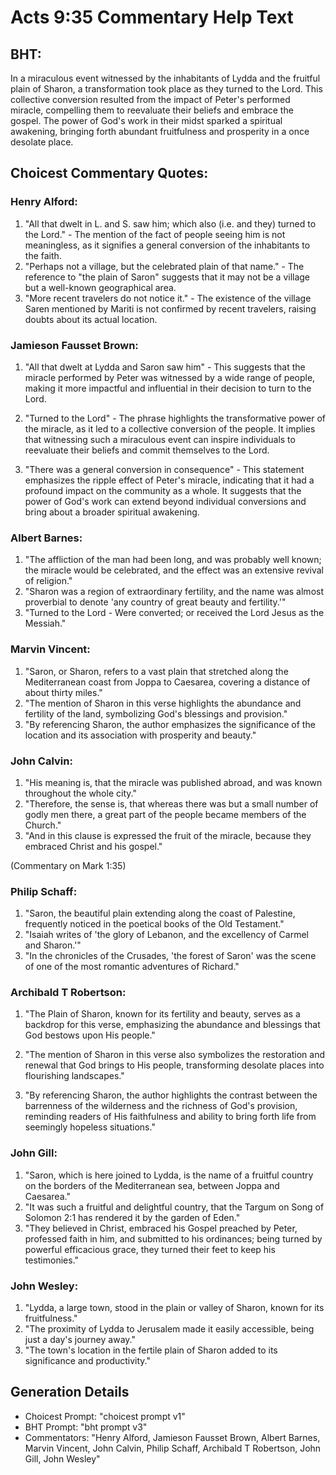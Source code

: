 # Acts 9:35 Commentary Help Text

## BHT:
In a miraculous event witnessed by the inhabitants of Lydda and the fruitful plain of Sharon, a transformation took place as they turned to the Lord. This collective conversion resulted from the impact of Peter's performed miracle, compelling them to reevaluate their beliefs and embrace the gospel. The power of God's work in their midst sparked a spiritual awakening, bringing forth abundant fruitfulness and prosperity in a once desolate place.

## Choicest Commentary Quotes:
### Henry Alford:
1. "All that dwelt in L. and S. saw him; which also (i.e. and they) turned to the Lord." - The mention of the fact of people seeing him is not meaningless, as it signifies a general conversion of the inhabitants to the faith.
2. "Perhaps not a village, but the celebrated plain of that name." - The reference to "the plain of Saron" suggests that it may not be a village but a well-known geographical area.
3. "More recent travelers do not notice it." - The existence of the village Saren mentioned by Mariti is not confirmed by recent travelers, raising doubts about its actual location.

### Jamieson Fausset Brown:
1. "All that dwelt at Lydda and Saron saw him" - This suggests that the miracle performed by Peter was witnessed by a wide range of people, making it more impactful and influential in their decision to turn to the Lord.

2. "Turned to the Lord" - The phrase highlights the transformative power of the miracle, as it led to a collective conversion of the people. It implies that witnessing such a miraculous event can inspire individuals to reevaluate their beliefs and commit themselves to the Lord.

3. "There was a general conversion in consequence" - This statement emphasizes the ripple effect of Peter's miracle, indicating that it had a profound impact on the community as a whole. It suggests that the power of God's work can extend beyond individual conversions and bring about a broader spiritual awakening.

### Albert Barnes:
1. "The affliction of the man had been long, and was probably well known; the miracle would be celebrated, and the effect was an extensive revival of religion."
2. "Sharon was a region of extraordinary fertility, and the name was almost proverbial to denote 'any country of great beauty and fertility.'"
3. "Turned to the Lord - Were converted; or received the Lord Jesus as the Messiah."

### Marvin Vincent:
1. "Saron, or Sharon, refers to a vast plain that stretched along the Mediterranean coast from Joppa to Caesarea, covering a distance of about thirty miles."
2. "The mention of Sharon in this verse highlights the abundance and fertility of the land, symbolizing God's blessings and provision."
3. "By referencing Sharon, the author emphasizes the significance of the location and its association with prosperity and beauty."

### John Calvin:
1. "His meaning is, that the miracle was published abroad, and was known throughout the whole city."
2. "Therefore, the sense is, that whereas there was but a small number of godly men there, a great part of the people became members of the Church."
3. "And in this clause is expressed the fruit of the miracle, because they embraced Christ and his gospel."

(Commentary on Mark 1:35)

### Philip Schaff:
1. "Saron, the beautiful plain extending along the coast of Palestine, frequently noticed in the poetical books of the Old Testament." 
2. "Isaiah writes of 'the glory of Lebanon, and the excellency of Carmel and Sharon.'" 
3. "In the chronicles of the Crusades, 'the forest of Saron' was the scene of one of the most romantic adventures of Richard."

### Archibald T Robertson:
1. "The Plain of Sharon, known for its fertility and beauty, serves as a backdrop for this verse, emphasizing the abundance and blessings that God bestows upon His people."

2. "The mention of Sharon in this verse also symbolizes the restoration and renewal that God brings to His people, transforming desolate places into flourishing landscapes."

3. "By referencing Sharon, the author highlights the contrast between the barrenness of the wilderness and the richness of God's provision, reminding readers of His faithfulness and ability to bring forth life from seemingly hopeless situations."

### John Gill:
1. "Saron, which is here joined to Lydda, is the name of a fruitful country on the borders of the Mediterranean sea, between Joppa and Caesarea."
2. "It was such a fruitful and delightful country, that the Targum on Song of Solomon 2:1 has rendered it by the garden of Eden."
3. "They believed in Christ, embraced his Gospel preached by Peter, professed faith in him, and submitted to his ordinances; being turned by powerful efficacious grace, they turned their feet to keep his testimonies."

### John Wesley:
1. "Lydda, a large town, stood in the plain or valley of Sharon, known for its fruitfulness." 
2. "The proximity of Lydda to Jerusalem made it easily accessible, being just a day's journey away." 
3. "The town's location in the fertile plain of Sharon added to its significance and productivity."


## Generation Details
- Choicest Prompt: "choicest prompt v1"
- BHT Prompt: "bht prompt v3"
- Commentators: "Henry Alford, Jamieson Fausset Brown, Albert Barnes, Marvin Vincent, John Calvin, Philip Schaff, Archibald T Robertson, John Gill, John Wesley"
